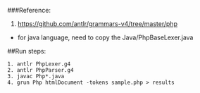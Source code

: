 ###Reference:

1. https://github.com/antlr/grammars-v4/tree/master/php
  - for java language, need to copy the Java/PhpBaseLexer.java

##Run steps:        
```
1. antlr PhpLexer.g4 
2. antlr PhpParser.g4
3. javac Php*.java
4. grun Php htmlDocument -tokens sample.php > results 
```

